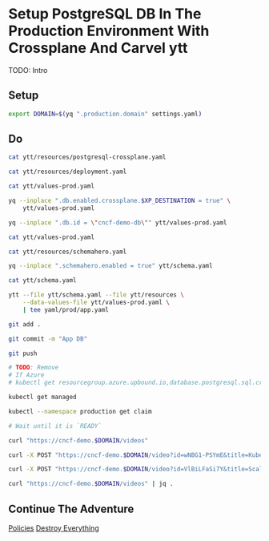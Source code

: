 # Setup PostgreSQL DB In The Production Environment With Crossplane And Carvel ytt

TODO: Intro

## Setup

```bash
export DOMAIN=$(yq ".production.domain" settings.yaml)
```

## Do

```bash
cat ytt/resources/postgresql-crossplane.yaml

cat ytt/resources/deployment.yaml

cat ytt/values-prod.yaml

yq --inplace ".db.enabled.crossplane.$XP_DESTINATION = true" \
    ytt/values-prod.yaml

yq --inplace ".db.id = \"cncf-demo-db\"" ytt/values-prod.yaml

cat ytt/values-prod.yaml

cat ytt/resources/schemahero.yaml

yq --inplace ".schemahero.enabled = true" ytt/schema.yaml

cat ytt/schema.yaml

ytt --file ytt/schema.yaml --file ytt/resources \
    --data-values-file ytt/values-prod.yaml \
    | tee yaml/prod/app.yaml

git add .

git commit -m "App DB"

git push

# TODO: Remove
# If Azure
# kubectl get resourcegroup.azure.upbound.io,database.postgresql.sql.crossplane.io,firewallrule.dbforpostgresql.azure.upbound.io,server.dbforpostgresql.azure.upbound.io

kubectl get managed

kubectl --namespace production get claim

# Wait until it is `READY`

curl "https://cncf-demo.$DOMAIN/videos"

curl -X POST "https://cncf-demo.$DOMAIN/video?id=wNBG1-PSYmE&title=Kubernetes%20Policies%20And%20Governance%20-%20Ask%20Me%20Anything%20With%20Jim%20Bugwadia"

curl -X POST "https://cncf-demo.$DOMAIN/video?id=VlBiLFaSi7Y&title=Scaleway%20-%20Everything%20We%20Expect%20From%20A%20Cloud%20Computing%20Service%3F"

curl "https://cncf-demo.$DOMAIN/videos" | jq .
```

## Continue The Adventure

[Policies](../policies/README.md)
[Destroy Everything](../destroy-all.md)
